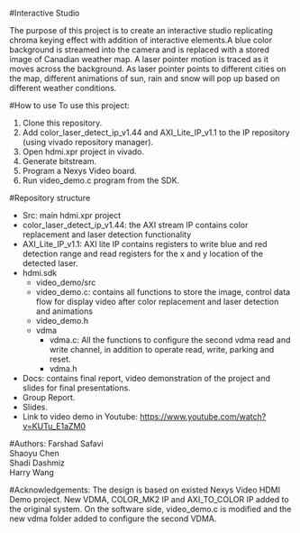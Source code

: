 #Interactive Studio

The purpose of this project is to create an interactive studio replicating chroma keying effect with addition of interactive elements.A blue color background is streamed into the camera and is replaced with a stored image of Canadian weather map. A laser pointer motion is traced as it moves across the background. As laser pointer points to different cities on the map, different animations of sun, rain and snow will pop up based on different weather conditions.

#How to use
To use this project: <br />
 1. Clone this repository. <br />
 2. Add color_laser_detect_ip_v1.44 and AXI_Lite_IP_v1.1 to the IP repository (using vivado repository manager).<br />
 3. Open hdmi.xpr project in vivado. <br />
 4. Generate bitstream. <br />
 5. Program a Nexys Video board. <br />
 6. Run video_demo.c program from the SDK. <br >

#Repository structure
* Src: main hdmi.xpr project
 * color_laser_detect_ip_v1.44: the AXI stream IP contains color replacement and laser detection functionality
 *  AXI_Lite_IP_v1.1: AXI lite IP contains registers to write blue and red detection range and read registers for the x and y location     of the detected laser.
 * hdmi.sdk
   * video_demo/src
    * video_demo.c: contains all functions to store the image, control data flow for display video after color replacement and laser        detection and animations
    * video_demo.h
   * vdma
      * vdma.c: All the functions to configure the second vdma read and write channel, in addition to operate read, write, parking and        reset.
      * vdma.h
* Docs: contains final report, video demonstration of the project and slides for final presentations.
 * Group Report.
 * Slides.
 * Link to video demo in Youtube: https://www.youtube.com/watch?v=KUTu_E1aZM0

#Authors:
Farshad Safavi <br />
Shaoyu Chen <br />
Shadi Dashmiz <br />
Harry Wang <br />

#Acknowledgements:
The design is based on existed Nexys Video HDMI Demo project. New VDMA, COLOR_MK2 IP and AXI_TO_COLOR IP added to the original system. On the software side, video_demo.c is modified and the new vdma folder added to configure the second VDMA.
